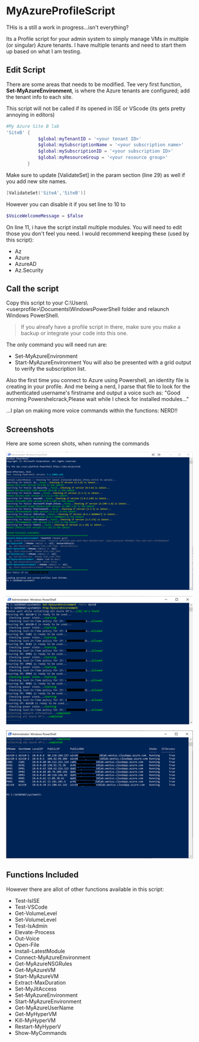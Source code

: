 # MyAzureProfileScript
THis is a still a work in progress...isn't everything?

Its a Profile script for your admin system to simply manage VMs in multiple (or singular) Azure tenants. I have multiple tenants and need to start them up based on what I am testing.
## Edit Script
 There are some areas that needs to be modified. Tee very first function, __Set-MyAzureEnvironment__, is where the Azure tenants are configured; add the tenant info to each site.

This script will not be called if its opened in ISE or VScode (its gets pretty annoying in editors)

```powershell
#My Azure Site B lab
'SiteB' { 
            $global:myTenantID = '<your tenant ID>'
            $global:mySubscriptionName = '<your subscription name>'
            $global:mySubscriptionID = '<your subscription ID>'
            $global:myResourceGroup = '<your resource group>'
        }
```
Make sure to update [ValidateSet] in the param section (line 29) as well if you add new site names.

```powershell
[ValidateSet('SiteA','SiteB')]
```

However you can disable it if you set line to 10 to
```powershell
$VoiceWelcomeMessage = $false
```

On line 11, i have the script install multiple modules. You will need to edit those you don't feel you need. I would recommend keeping these (used by this script):

- Az
- Azure
- AzureAD
- Az.Security

## Call the script
Copy this script to your C:\Users\\\<userprofile>\Documents\WindowsPowerShell folder and relaunch Windows PowerShell.
> If you alreafy have a profile script in there, make sure you make a backup or integrate your code into this one.

The only command you will need run are:
 - Set-MyAzureEnvironment
 - Start-MyAzureEnvironment
You will also be presented with a grid output to verify the subscription list. 

Also the first time you connect to Azure using Powershell, an identity file is creating in your profile. And me being a nerd, I parse that file to look for the authenticated username's firstname and output a voice such as: "Good morning Powershelcrack,Please wait while I check for installed modules..."

...I plan on making more voice commands within the functions: NERD!!

## Screenshots
Here are some screen shots, when running the commands

![Alt_text](.images/AzureEnvironment.PNG)

![Alt_text](.images/prepvms.png)

![Alt_text](.images/status.png)

## Functions Included
However there are allot of other functions available in this script:

- Test-IsISE
- Test-VSCode
- Get-VolumeLevel
- Set-VolumeLevel
- Test-IsAdmin
- Elevate-Process
- Out-Voice
- Open-File
- Install-LatestModule
- Connect-MyAzureEnvironment
- Get-MyAzureNSGRules
- Get-MyAzureVM
- Start-MyAzureVM
- Extract-MaxDuration
- Set-MyJitAccess
- Set-MyAzureEnvironment
- Start-MyAzureEnvironment
- Get-MyAzureUserName
- Get-MyHyperVM
- Kill-MyHyperVM
- Restart-MyHyperV
- Show-MyCommands